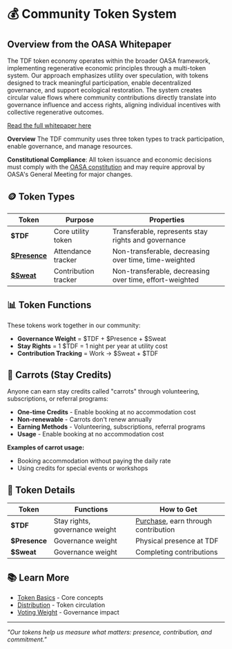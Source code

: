 # 💰 Community Token System

## Overview from the OASA Whitepaper

The TDF token economy operates within the broader OASA framework, implementing regenerative economic principles through a multi-token system. Our approach emphasizes utility over speculation, with tokens designed to track meaningful participation, enable decentralized governance, and support ecological restoration. The system creates circular value flows where community contributions directly translate into governance influence and access rights, aligning individual incentives with collective regenerative outcomes.

[Read the full whitepaper here](https://oasa.earth/papers/OASA-Whitepaper-V1.2.pdf)

**Overview** The TDF community uses three token types to track participation, enable governance, and manage resources.

**Constitutional Compliance**: All token issuance and economic decisions must comply with the [OASA constitution](https://oasa.earth) and may require approval by OASA's General Meeting for major changes.

## 🪙 Token Types

| Token | Purpose | Properties |
|-------|---------|------------|
| **$TDF** | Core utility token | Transferable, represents stay rights and governance |
| **[$Presence](./\$presence.md)** | Attendance tracker | Non-transferable, decreasing over time, time-weighted |
| **[$Sweat](./\$sweat.md)** | Contribution tracker | Non-transferable, decreasing over time, effort-weighted |

## 📊 Token Functions

These tokens work together in our community:

- **Governance Weight** = $TDF + $Presence + $Sweat
- **Stay Rights** = 1 $TDF = 1 night per year at utility cost
- **Contribution Tracking** = Work → $Sweat + $TDF

## 🥕 Carrots (Stay Credits)

Anyone can earn stay credits called "carrots" through volunteering, subscriptions, or referral programs:
- **One-time Credits** - Enable booking at no accommodation cost
- **Non-renewable** - Carrots don't renew annually
- **Earning Methods** - Volunteering, subscriptions, referral programs
- **Usage** - Enable booking at no accommodation cost

**Examples of carrot usage:**
- Booking accommodation without paying the daily rate
- Using credits for special events or workshops

## 🔗 Token Details

| Token | Functions | How to Get |
|-------|-----------|------------|
| **$TDF** | Stay rights, governance weight | [Purchase](distribution.md), earn through contribution |
| **$Presence** | Governance weight | Physical presence at TDF |
| **$Sweat** | Governance weight | Completing contributions |

## 📚 Learn More

- [Token Basics](token_basics.md) - Core concepts
- [Distribution](distribution.md) - Token circulation
- [Voting Weight](voting_weight.md) - Governance impact

---

*"Our tokens help us measure what matters: presence, contribution, and commitment."*
